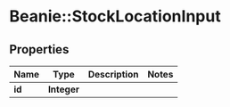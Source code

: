 # Beanie::StockLocationInput

## Properties
Name | Type | Description | Notes
------------ | ------------- | ------------- | -------------
**id** | **Integer** |  | 



